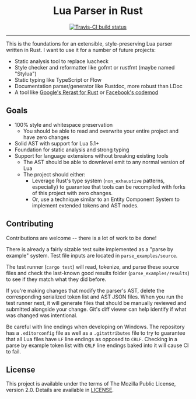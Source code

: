 <h1 align="center">Lua Parser in Rust</h1>

<div align="center">
	<a href="https://travis-ci.org/LPGhatguy/lua-parser">
		<img src="https://api.travis-ci.org/LPGhatguy/lua-parser.svg?branch=master" alt="Travis-CI build status" />
	</a>
</div>

<hr />

This is the foundations for an extensible, style-preserving Lua parser written in Rust. I want to use it for a number of future projects:

* Static analysis tool to replace luacheck
* Style checker and reformatter like gofmt or rustfmt (maybe named "Stylua")
* Static typing like TypeScript or Flow
* Documentation parser/generator like Rustdoc, more robust than LDoc
* A tool like [Google's Rerast for Rust](https://github.com/google/rerast) or [Facebook's codemod](https://github.com/facebook/codemod)

## Goals
* 100% style and whitespace preservation
	* You should be able to read and overwrite your entire project and have zero changes
* Solid AST with support for Lua 5.1+
* Foundation for static analysis and strong typing
* Support for language extensions without breaking existing tools
	* The AST should be able to downlevel emit to any normal version of Lua
	* The project should either:
		* Leverage Rust's type system (`non_exhaustive` patterns, especially) to guarantee that tools can be recompiled with forks of this project with zero changes.
		* Or, use a technique similar to an Entity Component System to implement extended tokens and AST nodes.

## Contributing
Contributions are welcome -- there is a lot of work to be done!

There is already a fairly sizable test suite implemented as a "parse by example" system. Test file inputs are located in `parse_examples/source`.

The test runner (`cargo test`) will read, tokenize, and parse these source files and check the last-known good results folder (`parse_examples/results`) to see if they match what they did before.

If you're making changes that modify the parser's AST, delete the corresponding serialized token list and AST JSON files. When you run the test runner next, it will generate files that should be manually reviewed and submitted alongside your change. Git's diff viewer can help identify if what was changed was intentional.

Be careful with line endings when developing on Windows. The repository has a `.editorconfig` file as well as a `.gitattributes` file to try to guarantee that all Lua files have `LF` line endings as opposed to `CRLF`. Checking in a parse by example token list with `CRLF` line endings baked into it will cause CI to fail.

## License
This project is available under the terms of The Mozilla Public License, version 2.0. Details are available in [LICENSE](LICENSE).